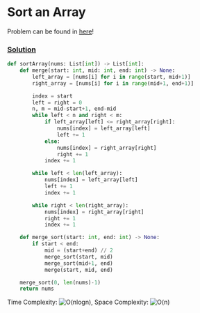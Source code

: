 # Sort an Array

Problem can be found in [here](https://leetcode.com/problems/sort-an-array/)!

### [Solution](//Multiple%20Pointers/912-SortanArray/solution.py)

```python
def sortArray(nums: List[int]) -> List[int]:
    def merge(start: int, mid: int, end: int) -> None:
        left_array = [nums[i] for i in range(start, mid+1)]
        right_array = [nums[i] for i in range(mid+1, end+1)]

        index = start
        left = right = 0
        n, m = mid-start+1, end-mid
        while left < n and right < m:
            if left_array[left] <= right_array[right]:
                nums[index] = left_array[left]
                left += 1
            else:
                nums[index] = right_array[right]
                right += 1
            index += 1

        while left < len(left_array):
            nums[index] = left_array[left]
            left += 1
            index += 1

        while right < len(right_array):
            nums[index] = right_array[right]
            right += 1
            index += 1

    def merge_sort(start: int, end: int) -> None:
        if start < end:
            mid = (start+end) // 2
            merge_sort(start, mid)
            merge_sort(mid+1, end)
            merge(start, mid, end)

    merge_sort(0, len(nums)-1)
    return nums
```

Time Complexity: ![O(nlogn)](<https://latex.codecogs.com/svg.image?\inline&space;O(nlogn)>), Space Complexity: ![O(n)](<https://latex.codecogs.com/svg.image?\inline&space;O(n)>)
